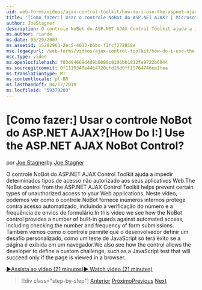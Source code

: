 ```yaml
---
uid: web-forms/videos/ajax-control-toolkit/how-do-i-use-the-aspnet-ajax-nobot-control
title: '[Como fazer:] Usar o controle NoBot do ASP.NET AJAX? | Microsoft Docs'
author: JoeStagner
description: O controle NoBot do ASP.NET AJAX Control Toolkit ajuda a impedir determinados tipos de acesso não autorizado aos seus aplicativos Web. Neste vídeo, vemos como...
ms.author: riande
ms.date: 05/29/2007
ms.assetid: 15282963-2ec5-4013-b6bc-f1fcf272818e
msc.legacyurl: /web-forms/videos/ajax-control-toolkit/how-do-i-use-the-aspnet-ajax-nobot-control
msc.type: video
ms.openlocfilehash: f03d94669d4d9b0089c8106b01812fe9722b6944
ms.sourcegitcommit: 0f1119340e4464720cfd16d0ff15764746ea1fea
ms.translationtype: MT
ms.contentlocale: pt-BR
ms.lasthandoff: 04/17/2019
ms.locfileid: "59379203"
---
```

# <a name="how-do-i-use-the-aspnet-ajax-nobot-control"></a><span data-ttu-id="d8117-105">[Como fazer:] Usar o controle NoBot do ASP.NET AJAX?</span><span class="sxs-lookup"><span data-stu-id="d8117-105">[How Do I:] Use the ASP.NET AJAX NoBot Control?</span></span>

<span data-ttu-id="d8117-106">por [Joe Stagner](https://github.com/JoeStagner)</span><span class="sxs-lookup"><span data-stu-id="d8117-106">by [Joe Stagner](https://github.com/JoeStagner)</span></span>

<span data-ttu-id="d8117-107">O controle NoBot do ASP.NET AJAX Control Toolkit ajuda a impedir determinados tipos de acesso não autorizado aos seus aplicativos Web.</span><span class="sxs-lookup"><span data-stu-id="d8117-107">The NoBot control from the ASP.NET AJAX Control Toolkit helps prevent certain types of unauthorized access to your Web applications.</span></span> <span data-ttu-id="d8117-108">Neste vídeo, podemos ver como o controle NoBot fornece inúmeros internos protege contra acesso automatizado, incluindo a verificação do número e a frequência de envios de formulário.</span><span class="sxs-lookup"><span data-stu-id="d8117-108">In this video we see how the NoBot control provides a number of built-in guards against automated access, including checking the number and frequency of form submissions.</span></span> <span data-ttu-id="d8117-109">Também vemos como o controle permite que o desenvolvedor definir um desafio personalizado, como um teste de JavaScript só terá êxito se a página é exibida em um navegador.</span><span class="sxs-lookup"><span data-stu-id="d8117-109">We also see how the control allows the developer to define a custom challenge, such as a JavaScript test that will succeed only if the page is viewed in a browser.</span></span>

[<span data-ttu-id="d8117-110">&#9654;Assista ao vídeo (21 minutos)</span><span class="sxs-lookup"><span data-stu-id="d8117-110">&#9654; Watch video (21 minutes)</span></span>](https://channel9.msdn.com/Blogs/ASP-NET-Site-Videos/how-do-i-use-the-aspnet-ajax-nobot-control)

> [!div class="step-by-step"]
> <span data-ttu-id="d8117-111">[Anterior](how-do-i-use-the-aspnet-ajax-mutuallyexclusive-checkbox-extender.md)
> [Próximo](how-do-i-use-the-aspnet-ajax-listsearch-extender.md)</span><span class="sxs-lookup"><span data-stu-id="d8117-111">[Previous](how-do-i-use-the-aspnet-ajax-mutuallyexclusive-checkbox-extender.md)
[Next](how-do-i-use-the-aspnet-ajax-listsearch-extender.md)</span></span>
